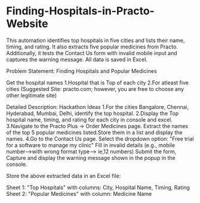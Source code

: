 # Finding-Hospitals-in-Practo-Website
This automation identifies top hospitals in five cities and lists their name, timing, and rating. It also extracts five popular medicines from Practo. Additionally, it tests the Contact Us form with invalid mobile input and captures the warning message. All data is saved in Excel.

Problem Statement: Finding Hospitals and Popular Medicines

Get the hospital names
1.Hospital that is Top of each city
2.For atleast five cities
(Suggested Site: practo.com; however, you are free to choose any other legitimate site)

Detailed Description: Hackathon Ideas
1.For the cities Bangalore, Chennai, Hyderabad, Mumbai, Delhi, identify the top hospital.
2.Display the Top hospital name, timing, and rating for each city in console and excel.
3.Navigate to the Practo Plus → Order Medicines page.
Extract the names of the top 5 popular medicines listed.Store them in a list and display the names.
4.Go to the Contact Us page.
Select the dropdown option: "Free trial for a software to manage my clinic"
Fill in invalid details (e.g., mobile number-->with wrong format type--> ie,12 numbers)
Submit the form, Capture and display the warning message shown in the popup in the console.

Store the above extracted data in an Excel file:

Sheet 1: "Top Hospitals" with columns: City, Hospital Name, Timing, Rating
Sheet 2: "Popular Medicines" with column: Medicine Name
